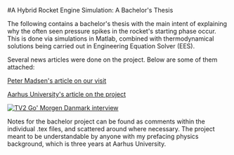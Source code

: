 #A Hybrid Rocket Engine Simulation: A Bachelor's Thesis

The following contains a bachelor's thesis with the main intent of explaining why the often seen pressure spikes in the rocket's starting phase occur. This is done via simulations in Matlab, combined with thermodynamical solutions being carried out in Engineering Equation Solver (EES).

Several news articles were done on the project. Below are some of them attached:

[Peter Madsen's article on our visit](ing.dk/blog/katalytisk-aktivt-besoeg-183974)

[Aarhus University's article on the project](ingenioer.au.dk/aktuelt/nyheder/nyhed/artikel/studerende-vil-sende-raket-ud-i-rummet/)

[![TV2 Go' Morgen Danmark interview](http://img.youtube.com/vi/YS0iT8jm7lo/0.jpg)](http://www.youtube.com/watch?v=YS0iT8jm7lo)

Notes for the bachelor project can be found as comments within the individual .tex files, and scattered around where necessary. The project meant to be understandable by anyone with my prefacing physics background, which is three years at Aarhus University.
